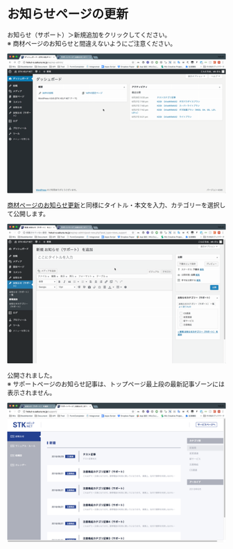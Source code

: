# お知らせページの更新

お知らせ（サポート）＞新規追加をクリックしてください。  
※ 商材ページのお知らせと間違えないようにご注意ください。

![](../.gitbook/assets/2018-06-29-18.23.18.gif)

  
[商材ページのお知らせ更新](../products/news.md)と同様にタイトル・本文を入力、カテゴリーを選択して公開します。

![](../.gitbook/assets/2018-06-29-18.25.30.gif)

  
公開されました。  
※ サポートページのお知らせ記事は、トップページ最上段の最新記事ゾーンには表示されません。

![](../.gitbook/assets/image%20%2820%29.png)

